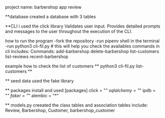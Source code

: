 project name: barbershop app review 

**database
created a database with 3 tables 


**CLI
i used the click library
Validates user input.
Provides detailed prompts and messages to the user throughout the execution of the CLI.

how to run the program 
-fork the repository
-run pipenv shell in the terminal
-run  python3 cli-fil.py # this will help you check the availables commands in cli
includes: Commands:
                   add-barbershop
                   delete-barbershop
                   list-customers
                   list-reviews
                   recent-barbershop

example how to check the list of customers ** python3 cli-fil.py list-customers **    


** seed data
used the fake library

** packages install and used
[packages]
click = "*"
sqlalchemy = "*"
ipdb = "*"
faker = "*"
alembic = "*"

** models.py
creeated the class tables and association tables
include: Review, Barbershop, Customer, barbershop_customer

